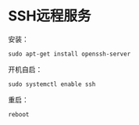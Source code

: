 # SSH远程服务

安装：

```
sudo apt-get install openssh-server
```

开机自启：

```
sudo systemctl enable ssh
```

重启：

```
reboot
```

